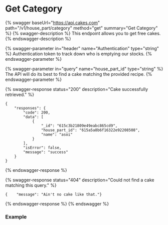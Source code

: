 # Get Category

{% swagger baseUrl="https://api.cakes.com" path="/v1/house_part/category" method="get" summary="Get Category" %}
{% swagger-description %}
This endpoint allows you to get free cakes.
{% endswagger-description %}

{% swagger-parameter in="header" name="Authentication" type="string" %}
Authentication token to track down who is emptying our stocks.
{% endswagger-parameter %}

{% swagger-parameter in="query" name="house_part_id" type="string" %}
The API will do its best to find a cake matching the provided recipe.
{% endswagger-parameter %}

{% swagger-response status="200" description="Cake successfully retrieved." %}
```
{
    "responses": {
        "code": 200,
        "data": [
            {
                "_id": "615c3b21809e49eabc865cd9",
                "house_part_id": "615a5a8b6f16322e92208508",
                "name": "asoi"
            }
        ],
        "isError": false,
        "message": "success"
    }
}
```
{% endswagger-response %}

{% swagger-response status="404" description="Could not find a cake matching this query." %}
```
{    "message": "Ain't no cake like that."}
```
{% endswagger-response %}
{% endswagger %}

### Example

